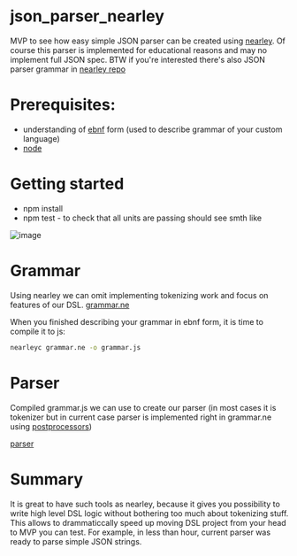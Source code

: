# json_parser_nearley
MVP to see how easy simple JSON parser can be created using [nearley](https://nearley.js.org/).
Of course this parser is implemented for educational reasons and may no implement full JSON spec.
BTW if you're interested there's also JSON parser grammar in [nearley repo](https://github.com/kach/nearley/blob/master/examples/json.ne)

# Prerequisites:
* understanding of [ebnf](https://en.wikipedia.org/wiki/Extended_Backus%E2%80%93Naur_form) form (used to describe grammar of your custom language)
* [node](https://nodejs.dev/)

# Getting started
* npm install
* npm test - to check that all units are passing
should see smth like

![image](https://user-images.githubusercontent.com/19594637/180640252-f9390716-51f9-4a8c-a6c4-bf37270d04a0.png)


# Grammar
Using nearley we can omit implementing tokenizing work and focus on features of our DSL.
[grammar.ne](https://github.com/Nazar910/json_parser_nearley/blob/main/grammar.ne)

When you finished describing your grammar in ebnf form, it is time to compile it to js:
```bash
nearleyc grammar.ne -o grammar.js
```

# Parser

Compiled grammar.js we can use to create our parser (in most cases it is tokenizer but in current case parser is implemented right in grammar.ne using [postprocessors](https://nearley.js.org/docs/grammar))

[parser](https://github.com/Nazar910/json_parser_nearley/blob/main/index.js)

# Summary

It is great to have such tools as nearley, because it gives you possibility to write high level DSL logic without bothering too much about tokenizing stuff.
This allows to drammaticcally speed up moving DSL project from your head to MVP you can test.
For example, in less than hour, current parser was ready to parse simple JSON strings.
